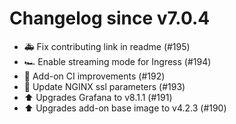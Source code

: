 # Changelog since v7.0.4
- 🚑 Fix contributing link in readme (#195) 
- 🏎 Enable streaming mode for Ingress (#194) 
- 🚀 Add-on CI improvements (#192) 
- 🔑 Update NGINX ssl parameters (#193) 
- ⬆️ Upgrades Grafana to v8.1.1 (#191) 
- ⬆️ Upgrades add-on base image to v4.2.3 (#190) 
